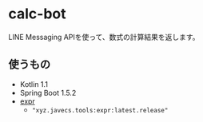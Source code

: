 # calc-bot
LINE Messaging APIを使って、数式の計算結果を返します。

## 使うもの
- Kotlin 1.1
- Spring Boot 1.5.2
- [expr](https://github.com/javecs/expr) 
  - ```"xyz.javecs.tools:expr:latest.release"```
  
